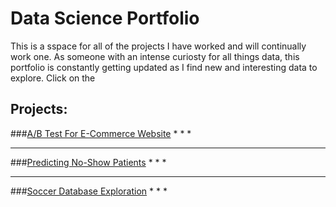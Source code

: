 # Data Science Portfolio

This is a sspace for all of the projects I have worked and will continually work one. As someone with an intense curiosty for all things data, this portfolio is constantly getting updated as I find new and interesting data to explore. Click on the 

## Projects:

###[A/B Test For E-Commerce Website](link)
* 
*
*

---

###[Predicting No-Show Patients](link)
*
*
*

---

###[Soccer Database Exploration](link)
*
*
*
